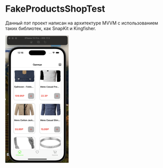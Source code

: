 # FakeProductsShopTest

Данный пэт проект написан на архитектуре MVVM с использованием таких библиотек, как SnapKit и Kingfisher.


<img src="https://github.com/Konstantin058/FakeProductsShopTest/blob/main/Home.png" width="200" height="400" />
